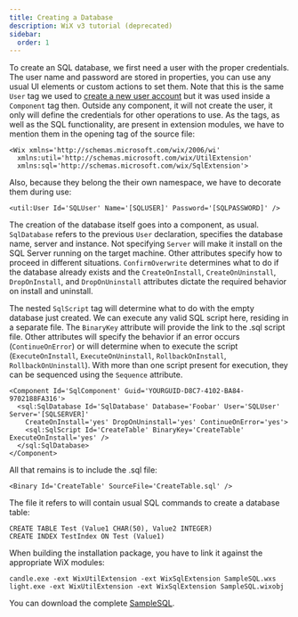 ```yaml
---
title: Creating a Database
description: WiX v3 tutorial (deprecated)
sidebar:
  order: 1
---
```


To create an SQL database, we first need a user with the proper credentials. The user name and password are stored in properties, you can use any usual UI elements or custom actions to set them. Note that this is the same `User` tag we used to [create a new user account](/docs/wix/v3/tutorial/com-expression-syntax-miscellanea/new-user-on-the-block) but it was used inside a `Component` tag then. Outside any component, it will not create the user, it only will define the credentials for other operations to use. As the tags, as well as the SQL functionality, are present in extension modules, we have to mention them in the opening tag of the source file:

    <Wix xmlns='http://schemas.microsoft.com/wix/2006/wi'
      xmlns:util='http://schemas.microsoft.com/wix/UtilExtension'
      xmlns:sql='http://schemas.microsoft.com/wix/SqlExtension'>

Also, because they belong the their own namespace, we have to decorate them during use:

    <util:User Id='SQLUser' Name='[SQLUSER]' Password='[SQLPASSWORD]' />

The creation of the database itself goes into a component, as usual. `SqlDatabase` refers to the previous `User` declaration, specifies the database name, server and instance. Not specifying `Server` will make it install on the SQL Server running on the target machine. Other attributes specify how to proceed in different situations. `ConfirmOverwrite` determines what to do if the database already exists and the `CreateOnInstall`, `CreateOnUninstall`, `DropOnInstall`, and `DropOnUninstall` attributes dictate the required behavior on install and uninstall.

The nested `SqlScript` tag will determine what to do with the empty database just created. We can execute any valid SQL script here, residing in a separate file. The `BinaryKey` attribute will provide the link to the .sql script file. Other attributes will specify the behavior if an error occurs (`ContinueOnError`) or will determine when to execute the script (`ExecuteOnInstall`, `ExecuteOnUninstall`, `RollbackOnInstall`, `RollbackOnUninstall`). With more than one script present for execution, they can be sequenced using the `Sequence` attribute.

    <Component Id='SqlComponent' Guid='YOURGUID-D8C7-4102-BA84-9702188FA316'>
      <sql:SqlDatabase Id='SqlDatabase' Database='Foobar' User='SQLUser' Server='[SQLSERVER]'
        CreateOnInstall='yes' DropOnUninstall='yes' ContinueOnError='yes'>
        <sql:SqlScript Id='CreateTable' BinaryKey='CreateTable' ExecuteOnInstall='yes' />
      </sql:SqlDatabase>
    </Component>

All that remains is to include the .sql file:

    <Binary Id='CreateTable' SourceFile='CreateTable.sql' />

The file it refers to will contain usual SQL commands to create a database table:

    CREATE TABLE Test (Value1 CHAR(50), Value2 INTEGER)
    CREATE INDEX TestIndex ON Test (Value1)

When building the installation package, you have to link it against the appropriate WiX modules:

    candle.exe -ext WixUtilExtension -ext WixSqlExtension SampleSQL.wxs
    light.exe -ext WixUtilExtension -ext WixSqlExtension SampleSQL.wixobj

You can download the complete [SampleSQL](/system/files/samples/SampleSQL.zip).
